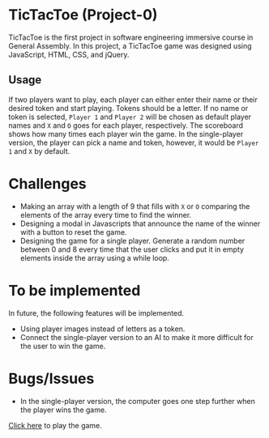 # TicTacToe (Project-0)
TicTacToe is the first project in software engineering immersive course in General Assembly. In this project, a TicTacToe game was designed using JavaScript, HTML, CSS, and jQuery.

## Usage
If two players want to play, each player can either enter their name or their desired token and start playing. Tokens should be a letter. If no name or token is selected, `Player 1` and `Player 2` will be chosen as default player names and `X` and `O` goes for each player, respectively. The scoreboard shows  how many times each player win the game.
In the single-player version, the player can pick a name and token, however, it would be `Player 1` and `X` by default. 

# Challenges
* Making an array with a length of 9 that fills with `X` or `O` comparing the elements of the array every time to find the winner.
* Designing a modal in Javascripts that announce the name of the winner with a button to reset the game.
* Designing the game for a single player. Generate a random number between 0 and 8 every time that the user clicks and put it in empty elements inside the array using a while loop.

# To be implemented
In future, the following features will be implemented.

* Using player images instead of letters as a token.
* Connect the single-player version to an AI to make it more difficult for the user to win the game.

# Bugs/Issues
* In the single-player version, the computer goes one step further when the player wins the game.

[Click here](https://a1364t.github.io/Tic-Tac-Toe-project-0/) to play the game.

